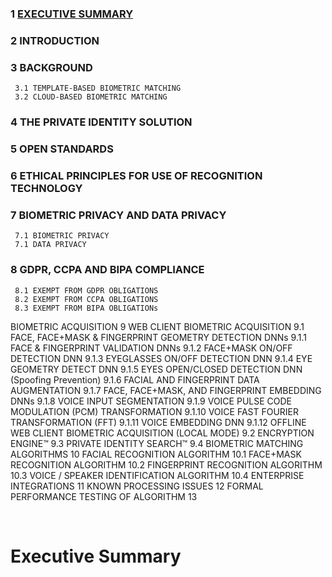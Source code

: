 ### 1 [EXECUTIVE SUMMARY](https://github.com/openinfer/PrivateIdentity/wiki/White-Page#Executive-Summary) ###
### 2 INTRODUCTION ###
### 3 BACKGROUND ###
     3.1 TEMPLATE-BASED BIOMETRIC MATCHING
     3.2 CLOUD-BASED BIOMETRIC MATCHING
### 4 THE PRIVATE IDENTITY SOLUTION ###
### 5 OPEN STANDARDS ### 
### 6 ETHICAL PRINCIPLES FOR USE OF RECOGNITION TECHNOLOGY ### 
### 7 BIOMETRIC PRIVACY AND DATA PRIVACY ### 
     7.1 BIOMETRIC PRIVACY
     7.1 DATA PRIVACY
### 8 GDPR, CCPA AND BIPA COMPLIANCE ### 
     8.1 EXEMPT FROM GDPR OBLIGATIONS
     8.2 EXEMPT FROM CCPA OBLIGATIONS
     8.3 EXEMPT FROM BIPA OBLIGATIONs
BIOMETRIC ACQUISITION	9
WEB CLIENT BIOMETRIC ACQUISITION	9.1
FACE, FACE+MASK & FINGERPRINT GEOMETRY DETECTION DNNs	9.1.1
FACE & FINGERPRINT VALIDATION DNNs	9.1.2
FACE+MASK ON/OFF DETECTION DNN	9.1.3
EYEGLASSES ON/OFF DETECTION DNN	9.1.4
EYE GEOMETRY DETECT DNN	9.1.5
EYES OPEN/CLOSED DETECTION DNN (Spoofing Prevention)	9.1.6
FACIAL AND FINGERPRINT DATA AUGMENTATION	9.1.7
FACE, FACE+MASK, AND FINGERPRINT EMBEDDING DNNs	9.1.8
VOICE INPUT SEGMENTATION	9.1.9
VOICE PULSE CODE MODULATION (PCM) TRANSFORMATION	9.1.10
VOICE FAST FOURIER TRANSFORMATION (FFT)	9.1.11
VOICE EMBEDDING DNN	9.1.12
OFFLINE WEB CLIENT BIOMETRIC ACQUISITION (LOCAL MODE)	9.2
ENCRYPTION ENGINE™	9.3
PRIVATE IDENTITY SEARCH™	9.4
BIOMETRIC MATCHING ALGORITHMS	10
FACIAL RECOGNITION ALGORITHM	10.1
FACE+MASK RECOGNITION ALGORITHM	10.2
FINGERPRINT RECOGNITION ALGORITHM	10.3
VOICE / SPEAKER IDENTIFICATION ALGORITHM	10.4
ENTERPRISE INTEGRATIONS	11
KNOWN PROCESSING ISSUES	12
FORMAL PERFORMANCE TESTING OF ALGORITHM	13

</br>

# Executive Summary #